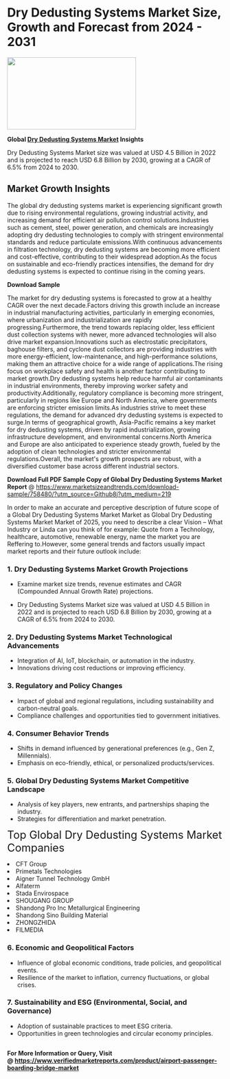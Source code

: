 <H1>Dry Dedusting Systems Market Size, Growth and Forecast from 2024 - 2031</H1><img class="aligncenter size-medium wp-image-584254" src="https://thirdeyenews.in/wp-content/uploads/2024/09/Global-Market-Research-300x168.jpeg" alt="" width="300" height="168" /><p><strong>Global&nbsp;<a href="https://www.marketsizeandtrends.com/download-sample/758480/?utm_source=Github8j?utm_medium=219">Dry Dedusting Systems Market</a> Insights</strong></p><p>Dry Dedusting Systems Market size was valued at USD 4.5 Billion in 2022 and is projected to reach USD 6.8 Billion by 2030, growing at a CAGR of 6.5% from 2024 to 2030.</p><p><h2>Market Growth Insights</h2> <p>The global dry dedusting systems market is experiencing significant growth due to rising environmental regulations, growing industrial activity, and increasing demand for efficient air pollution control solutions.Industries such as cement, steel, power generation, and chemicals are increasingly adopting dry dedusting technologies to comply with stringent environmental standards and reduce particulate emissions.With continuous advancements in filtration technology, dry dedusting systems are becoming more efficient and cost-effective, contributing to their widespread adoption.As the focus on sustainable and eco-friendly practices intensifies, the demand for dry dedusting systems is expected to continue rising in the coming years.</p> <p><strong>Download Sample</strong></p> <p>The market for dry dedusting systems is forecasted to grow at a healthy CAGR over the next decade.Factors driving this growth include an increase in industrial manufacturing activities, particularly in emerging economies, where urbanization and industrialization are rapidly progressing.Furthermore, the trend towards replacing older, less efficient dust collection systems with newer, more advanced technologies will also drive market expansion.Innovations such as electrostatic precipitators, baghouse filters, and cyclone dust collectors are providing industries with more energy-efficient, low-maintenance, and high-performance solutions, making them an attractive choice for a wide range of applications.The rising focus on workplace safety and health is another factor contributing to market growth.Dry dedusting systems help reduce harmful air contaminants in industrial environments, thereby improving worker safety and productivity.Additionally, regulatory compliance is becoming more stringent, particularly in regions like Europe and North America, where governments are enforcing stricter emission limits.As industries strive to meet these regulations, the demand for advanced dry dedusting systems is expected to surge.In terms of geographical growth, Asia-Pacific remains a key market for dry dedusting systems, driven by rapid industrialization, growing infrastructure development, and environmental concerns.North America and Europe are also anticipated to experience steady growth, fueled by the adoption of clean technologies and stricter environmental regulations.Overall, the market's growth prospects are robust, with a diversified customer base across different industrial sectors.<p><span class=""><strong>Download Full PDF Sample Copy of Global Dry Dedusting Systems Market Report</strong> @ <a href="https://www.marketsizeandtrends.com/download-sample/758480/?utm_source=Github8j?utm_medium=219" target="_blank">https://www.marketsizeandtrends.com/download-sample/758480/?utm_source=Github8j?utm_medium=219</a></span></p><p>In order to make an accurate and perceptive description of future scope of a Global&nbsp;Dry Dedusting Systems Market Market as Global&nbsp;Dry Dedusting Systems Market Market of 2025, you need to describe a clear Vision &ndash; What Industry or Linda can you think of for example: Quote from a Technology, healthcare, automotive, renewable energy, name the market you are Reffering to.However, some general trends and factors usually impact market reports and their future outlook include:</p><h3>1.&nbsp;<strong>Dry Dedusting Systems Market Growth Projections</strong></h3><ul><li>Examine market size trends, revenue estimates and CAGR (Compounded Annual Growth Rate) projections.</li><li><p>Dry Dedusting Systems Market size was valued at USD 4.5 Billion in 2022 and is projected to reach USD 6.8 Billion by 2030, growing at a CAGR of 6.5% from 2024 to 2030.</p></li></ul><h3>2.&nbsp;<strong>Dry Dedusting Systems Market Technological Advancements</strong></h3><ul><li>Integration of AI, IoT, blockchain, or automation in the industry.</li><li>Innovations driving cost reductions or improving efficiency.</li></ul><h3>3.&nbsp;<strong>Regulatory and Policy Changes</strong></h3><ul><li>Impact of global and regional regulations, including sustainability and carbon-neutral goals.</li><li>Compliance challenges and opportunities tied to government initiatives.</li></ul><h3>4.&nbsp;<strong>Consumer Behavior Trends</strong></h3><ul><li>Shifts in demand influenced by generational preferences (e.g., Gen Z, Millennials).</li><li>Emphasis on eco-friendly, ethical, or personalized products/services.</li></ul><h3>5.&nbsp;<strong>Global Dry Dedusting Systems Market Competitive Landscape</strong></h3><ul><li>Analysis of key players, new entrants, and partnerships shaping the industry.</li><li>Strategies for differentiation and market penetration.</li></ul><p data-pm-slice="1 1 []"><span style="color: inherit; font-family: inherit; font-size: 25px;">Top Global Dry Dedusting Systems Market Companies</span></p><div class="" data-test-id=""><p><li>CFT Group</li><li> Primetals Technologies</li><li> Aigner Tunnel Technology GmbH</li><li> Alfaterm</li><li> Stada Envirospace</li><li> SHOUGANG GROUP</li><li> Shandong Pro Inc Metallurgical Engineering</li><li> Shandong Sino Building Material</li><li> ZHONGZHIDA</li><li> FILMEDIA</li></p></div><h3>6.&nbsp;<strong>Economic and Geopolitical Factors</strong></h3><ul><li>Influence of global economic conditions, trade policies, and geopolitical events.</li><li>Resilience of the market to inflation, currency fluctuations, or global crises.</li></ul><h3>7.&nbsp;<strong>Sustainability and ESG (Environmental, Social, and Governance)</strong></h3><ul><li>Adoption of sustainable practices to meet ESG criteria.</li><li>Opportunities in green technologies and circular economy principles.</li></ul><h2><strong style="font-size: 14px;">For More Information or Query, Visit @&nbsp;</strong><a style="background-color: #ffffff; font-size: 14px;" href="https://www.marketsizeandtrends.com/report/dry-dedusting-systems-market/" target="_blank">https://www.verifiedmarketreports.com/product/airport-passenger-boarding-bridge-market</a></h2>